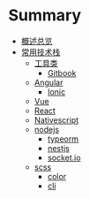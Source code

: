 # Summary

* [概述总览](README.md)
* [常用技术栈]()
    * [工具类]()
        * [Gitbook]()
    * [Angular]()
        * [Ionic]()
    * [Vue]()
    * [React]()
    * [Nativescript]()
    * [nodejs]()
        * [typeorm]()
        * [nestjs]()
        * [socket.io]()
    * [scss]()
        * [color](scss/color.md)
        * [cli](scss/cli.md)

